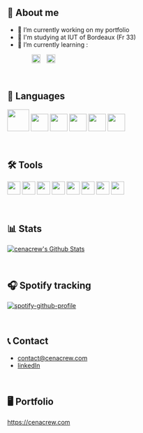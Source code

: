 ## 👤 About me
- :telescope:  I’m currently working on my portfolio
- :notebook_with_decorative_cover: I'm studying at IUT of Bordeaux (Fr 33) 
- :seedling:  I’m currently learning :

&emsp;&emsp;&emsp;&emsp;<img src="https://cdn.worldvectorlogo.com/logos/logo-javascript.svg" height="20">&emsp;<img src="https://cdn.worldvectorlogo.com/logos/react-2.svg" height="20">

<br>

## 📑 Languages
<p>
  <code><img src="https://cdn.worldvectorlogo.com/logos/java-14.svg" height="50"></code>
  <code><img src="https://cdn.worldvectorlogo.com/logos/c--4.svg" height="40"></code>
  <code><img src="https://cdn.worldvectorlogo.com/logos/python-5.svg" height="40"></code>
  <code><img src="https://cdn.worldvectorlogo.com/logos/html-1.svg" height="40"></code>
  <code><img src="https://cdn.worldvectorlogo.com/logos/css-3.svg" height="40"></code>
  <code><img src="https://upload.wikimedia.org/wikipedia/commons/thumb/4/4b/Bash_Logo_Colored.svg/1200px-Bash_Logo_Colored.svg.png" height="40"></code>
</p>

<br>

## 🛠 Tools
<p>
  <code><img src="https://cdn.worldvectorlogo.com/logos/visual-studio-code-1.svg" height="30"></code>
  <code><img src="https://upload.wikimedia.org/wikipedia/commons/thumb/9/98/Apache_NetBeans_Logo.svg/888px-Apache_NetBeans_Logo.svg.png" height="30"></code>
  <code><img src="https://cdn.worldvectorlogo.com/logos/git-bash.svg" height="30"></code>
  <code><img src="https://cdn.worldvectorlogo.com/logos/mysql-6.svg" height="30"></code>
  <code><img src="https://cdn.worldvectorlogo.com/logos/adobe-photoshop-2.svg" height="30"></code>
  <code><img src="https://cdn.worldvectorlogo.com/logos/adobe-photoshop-lightroom-cc-icon.svg" height="30"></code>
  <code><img src="https://cdn.worldvectorlogo.com/logos/figma-1.svg" height="30"></code>
  <code><img src="https://cdn.worldvectorlogo.com/logos/excel-4.svg" height="30"></code>
</p>

<br>

## 📊 Stats
[![cenacrew's Github Stats](https://github-readme-stats.vercel.app/api?username=cenacrew&bg_color=30,e96443,904e95&title_color=fff&text_color=fff)](https://github.com/anuraghazra/github-readme-stats)

<br>

## 🎧 Spotify tracking

[![spotify-github-profile](https://spotify-github-profile.vercel.app/api/view?uid=cenacrew&cover_image=true&theme=default&show_offline=false&background_color=ebe3e0&bar_color_cover=true&bar_color=0d0c62)](https://github.com/kittinan/spotify-github-profile)

<br>

## 📞 Contact

- contact@cenacrew.com
- [linkedIn](https://www.linkedin.com/in/valentin-sourdois-pajot/)

<br>

## 🖥 Portfolio

https://cenacrew.com

